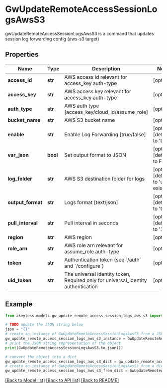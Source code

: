 # GwUpdateRemoteAccessSessionLogsAwsS3

gwUpdateRemoteAccessSessionLogsAwsS3 is a command that updates session log forwarding config (aws-s3 target)

## Properties

Name | Type | Description | Notes
------------ | ------------- | ------------- | -------------
**access_id** | **str** | AWS access id relevant for access_key auth-type | [optional] 
**access_key** | **str** | AWS access key relevant for access_key auth-type | [optional] 
**auth_type** | **str** | AWS auth type [access_key/cloud_id/assume_role] | [optional] 
**bucket_name** | **str** | AWS S3 bucket name | [optional] 
**enable** | **str** | Enable Log Forwarding [true/false] | [optional] [default to 'true']
**var_json** | **bool** | Set output format to JSON | [optional] [default to False]
**log_folder** | **str** | AWS S3 destination folder for logs | [optional] [default to 'use-existing']
**output_format** | **str** | Logs format [text/json] | [optional] [default to 'text']
**pull_interval** | **str** | Pull interval in seconds | [optional] [default to '10']
**region** | **str** | AWS region | [optional] 
**role_arn** | **str** | AWS role arn relevant for assume_role auth-type | [optional] 
**token** | **str** | Authentication token (see &#x60;/auth&#x60; and &#x60;/configure&#x60;) | [optional] 
**uid_token** | **str** | The universal identity token, Required only for universal_identity authentication | [optional] 

## Example

```python
from akeyless.models.gw_update_remote_access_session_logs_aws_s3 import GwUpdateRemoteAccessSessionLogsAwsS3

# TODO update the JSON string below
json = "{}"
# create an instance of GwUpdateRemoteAccessSessionLogsAwsS3 from a JSON string
gw_update_remote_access_session_logs_aws_s3_instance = GwUpdateRemoteAccessSessionLogsAwsS3.from_json(json)
# print the JSON string representation of the object
print(GwUpdateRemoteAccessSessionLogsAwsS3.to_json())

# convert the object into a dict
gw_update_remote_access_session_logs_aws_s3_dict = gw_update_remote_access_session_logs_aws_s3_instance.to_dict()
# create an instance of GwUpdateRemoteAccessSessionLogsAwsS3 from a dict
gw_update_remote_access_session_logs_aws_s3_from_dict = GwUpdateRemoteAccessSessionLogsAwsS3.from_dict(gw_update_remote_access_session_logs_aws_s3_dict)
```
[[Back to Model list]](../README.md#documentation-for-models) [[Back to API list]](../README.md#documentation-for-api-endpoints) [[Back to README]](../README.md)


